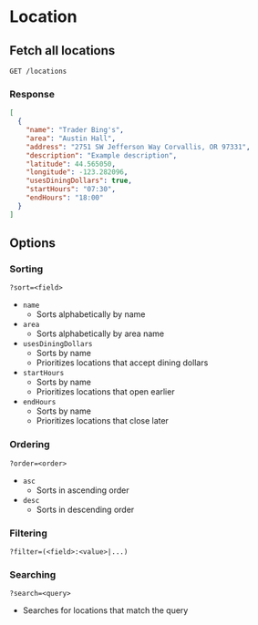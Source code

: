 # Location

## Fetch all locations

`GET /locations`

### Response

```json
[
  {
    "name": "Trader Bing's",
    "area": "Austin Hall",
    "address": "2751 SW Jefferson Way Corvallis, OR 97331",
    "description": "Example description",
    "latitude": 44.565050,
    "longitude": -123.282096,
    "usesDiningDollars": true,
    "startHours": "07:30",
    "endHours": "18:00"
  }
]
```

## Options

### Sorting

`?sort=<field>`

* `name`
  * Sorts alphabetically by name
* `area`
  * Sorts alphabetically by area name
* `usesDiningDollars`
  * Sorts by name
  * Prioritizes locations that accept dining dollars
* `startHours`
  * Sorts by name
  * Prioritizes locations that open earlier
* `endHours`
  * Sorts by name
  * Prioritizes locations that close later

### Ordering

`?order=<order>`

* `asc`
  * Sorts in ascending order
* `desc`
  * Sorts in descending order

### Filtering

`?filter=(<field>:<value>|...)`


### Searching

`?search=<query>`
* Searches for locations that match the query
